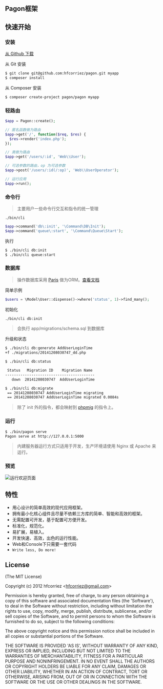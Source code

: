 ## Pagon框架

## 快速开始

### 安装

[从 Github 下载](https://github.com/hfcorriez/pagon/releases/latest)

从 Git 安装

```bash
$ git clone git@github.com:hfcorriez/pagon.git myapp
$ composer install
```

从 Composer 安装

```bash
$ composer create-project pagon/pagon myapp
```

### 轻路由

```php
$app = Pagon::create();

// 匿名函数做为路由
$app->get('/', function($req, $res) {
  $res->render('index.php');
});

// 类做为路由
$app->get('/users/:id', 'Web\\User');

// 可选参数的路由，op 为可选参数
$app->post('/users/:id(/:op)', 'Web\\UserOperator');

// 运行应用
$app->run();
```

### 命令行

> 主要用户一些命令行交互和指令的统一管理

`./bin/cli`

```php
$app->command('db\:init', '\Command\DB\Init');
$app->command('queue\:start', '\Command\Queue\Start');
```

执行

```bash
$ ./bin/cli db:init
$ ./bin/cli queue:start
```

### 数据库

> 操作数据库采用 [Paris](https://github.com/j4mie/paris) 做为ORM。[查看文档](http://paris.readthedocs.org/en/latest/)

简单示例

```php
$users = \Model\User::dispense()->where('status', 1)->find_many();
```

初始化

```bash
./bin/cli db:init
```

> 会执行 app/migrations/schema.sql 到数据库

升级和状态

```bash
$ ./bin/cli db:generate AddUserLoginTime
+f ./migrations/20141208030747_dd.php

$ ./bin/cli db:status

 Status   Migration ID    Migration Name
-----------------------------------------
   down  20141208030747  AddUserLoginTime

$ ./bin/cli db:migrate
 == 20141208030747 AddUserLoginTime migrating
 == 20141208030747 AddUserLoginTime migrated 0.0084s
```

> 除了 init 外的指令，都会映射到 [phpmig](https://github.com/davedevelopment/phpmig) 的指令上。

### 运行

```bash
$ ./bin/pagon serve
Pagon serve at http://127.0.0.1:5000
```

> 内建服务器运行方式只适用于开发，生产环境请使用 Nginx 或 Apache 来运行。

### 预览

![运行欢迎页面](https://cloud.githubusercontent.com/assets/119550/5330562/63b05914-7e38-11e4-96f3-0a51a8aa4d01.jpg)

## 特性

- 用心设计的简单高效的现代应用框架。
- 拥有最小化核心组件且尽量不依赖三方库的简单、智能和高效的框架。
- 无需配置可开发，基于配置可方便开发。
- 标准化，规范化。
- 易扩展，易植入。
- 开发快速、高效，出色的运行性能。
- Web和Console下只需要一套代码
- `Write less, Do more!`

## License

(The MIT License)

Copyright (c) 2012 hfcorriez &lt;hfcorriez@gmail.com&gt;

Permission is hereby granted, free of charge, to any person obtaining
a copy of this software and associated documentation files (the
'Software'), to deal in the Software without restriction, including
without limitation the rights to use, copy, modify, merge, publish,
distribute, sublicense, and/or sell copies of the Software, and to
permit persons to whom the Software is furnished to do so, subject to
the following conditions:

The above copyright notice and this permission notice shall be
included in all copies or substantial portions of the Software.

THE SOFTWARE IS PROVIDED 'AS IS', WITHOUT WARRANTY OF ANY KIND,
EXPRESS OR IMPLIED, INCLUDING BUT NOT LIMITED TO THE WARRANTIES OF
MERCHANTABILITY, FITNESS FOR A PARTICULAR PURPOSE AND NONINFRINGEMENT.
IN NO EVENT SHALL THE AUTHORS OR COPYRIGHT HOLDERS BE LIABLE FOR ANY
CLAIM, DAMAGES OR OTHER LIABILITY, WHETHER IN AN ACTION OF CONTRACT,
TORT OR OTHERWISE, ARISING FROM, OUT OF OR IN CONNECTION WITH THE
SOFTWARE OR THE USE OR OTHER DEALINGS IN THE SOFTWARE.